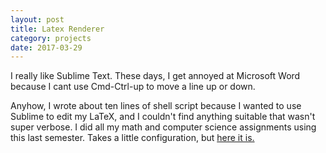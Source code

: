 ```yaml
---
layout: post
title: Latex Renderer
category: projects
date: 2017-03-29
---
```


I really like Sublime Text. These days, I get annoyed at Microsoft Word because I cant use Cmd-Ctrl-up to move a line up or down.

Anyhow, I wrote about ten lines of shell script because I wanted to use Sublime to edit my LaTeX, and I couldn't find anything suitable that wasn't super verbose. I did all my math and computer science assignments using this last semester. Takes a little configuration, but [here it is.](https://github.com/dyang108/lxrender)
